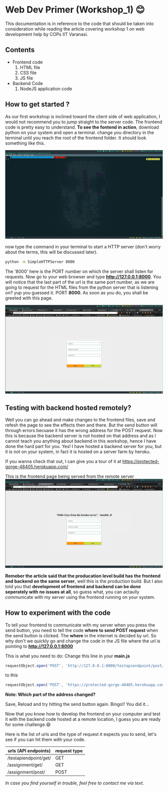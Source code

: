 # Web Dev Primer (Workshop_1) :blush:

This documentation is in reference to the code that should be taken into consideration while reading the article covering workshop 1 on web development help by COPs IIT Varanasi.

## Contents
* Frontend code
  1. HTML file
  2. CSS file
  3. JS file
* Backend Code
  1. NodeJS application code
 
 ## How to get started ?
 As our first workshop is inclined toward the client side of web application, I would not recommend you to jump straight to the server code.
 The frontend code is pretty easy to understand.
**To see the fontend in action**, download python on your system and open a terminal. change you directory in the terminal until you reach the root of the frontend folder.
It should look something like this.

![terminal in frontend dir](/images/terminal.jpg)

now type the command in your terminal to start a HTTP server (don't worry about the terms, this will be discussed later).
```bash
python -m SimpleHTTPServer 8000
```
The '8000' here is the PORT number on which the server shall listen for requests. Now go to your web browser and type **http://127.0.0.1:8000**. You will notice that the last part of the url
is the same port number, as we are going to request for the HTML files from the python server that is listening on? yup you guessed it. PORT **8000**.
As soon as you do, you shall be greeted with this page.

![frondend from local server](/images/local_frontend.jpg)

## Testing with backend hosted remotely?
Well you can go ahead and make changes to the frontend files, save and refesh the page to see the effects then and there. But the send button will through errors becuase it has the wrong address for the POST request.
Now this is because the backend server is not hosted on that address and as I cannot teach you anything about backend in this workshop, hence I have done the hard part for you.
Yes! I have hosted a backend server for you, but it is not on your system, in fact it is hosted on a server farm by heroku.

If you wanna check that out, I can give you a tour of it at https://protected-gorge-48405.herokuapp.com/

This is the frontend page being served from the remote server
![server sent this HTML](/images/server_frontend.jpg)

**Remeber the article said that the producation level build has the frontend and backend on the same server**, well this is the production build.
But I also told you that **development of frontend and backend can be done seperately with no issues at all**, so guess what, you can actaully communicate with my server using the frontend running on your system.

## How to experiment with the code
To tell your frontend to communicate with my server when you press the send button, you need to tell the code **where to send POST request** when the send button is clicked.
The **where** in the internet is decided by url. So why don't we quickly go and change the code in the JS file where the url is pointing to **http://127.0.0.1:8000**

This is what you need to do:
Change this line in your **main.js**
```javascript
requestObject.open('POST', 'http://127.0.0.1:8000/testapiendpoint/post/', true);
```
to this
```javascript
requestObject.open('POST', 'https://protected-gorge-48405.herokuapp.com/testapiendpoint/post/', true);
```
**Note: Which part of the address changed?**

Save, Reload and try hitting the send button again. Bingo!! You did it...

Now that you know how to develop the frontend on your computer and test it with the backend code hosted at a remote location, I guess you are ready for some challenge.:smile:

Here is the list of urls and the type of request it expects you to send, let's see if you can hit them with your code.

| urls (API endpoints) | request type |
| -------------------- | ------------ |
| /testapiendpoint/get/ | GET |
| /assignment/get/ | GET |
| /assignment/post/ | POST |

*In case you find yourself in trouble, feel free to contact me via text.*
